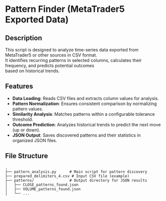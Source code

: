# Pattern Finder (MetaTrader5 Exported Data)

## Description  
This script is designed to analyze time-series data exported from MetaTrader5 or other sources in CSV format.  
It identifies recurring patterns in selected columns, calculates their frequency, and predicts potential outcomes  
based on historical trends.

## Features  
- **Data Loading**: Reads CSV files and extracts column values for analysis.  
- **Pattern Normalization**: Ensures consistent comparison by normalizing pattern values.  
- **Similarity Analysis**: Matches patterns within a configurable tolerance threshold.  
- **Outcome Prediction**: Analyzes historical trends to predict the next move (up or down).  
- **JSON Output**: Saves discovered patterns and their statistics in organized JSON files.

## File Structure  
```plaintext
.
├── pattern_analysis.py      # Main script for pattern discovery
├── prepared_delimiters_4.csv # Input CSV file (example)
├── patterns/                # Output directory for JSON results
│   ├── CLOSE_patterns_found.json
│   ├── VOLUME_patterns_found.json
│   └── ...
